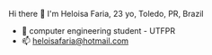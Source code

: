 Hi there 👋
I'm Heloisa Faria, 23 yo, Toledo, PR, Brazil

- 🌱 computer engineering student - UTFPR
- 📫 heloisafaria@hotmail.com

<!---
- 💞️ I’m looking to collaborate on ...- 👀 I’m interested in ...
farheloisa/farheloisa is a ✨ special ✨ repository because its `README.md` (this file) appears on your GitHub profile.
You can click the Preview link to take a look at your changes.
--->
